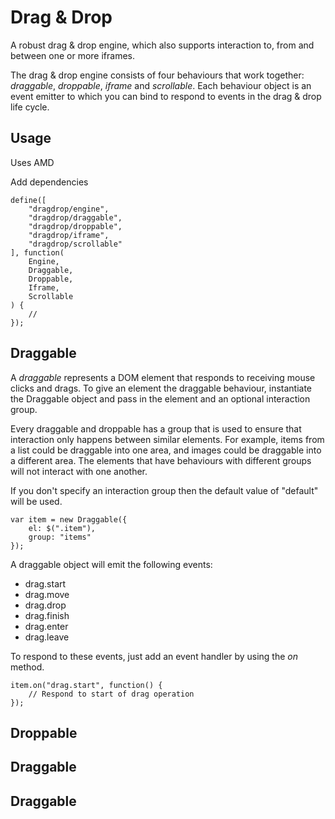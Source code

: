 # Drag & Drop

A robust drag & drop engine, which also supports interaction to, from and between one or more iframes.

The drag & drop engine consists of four behaviours that work together: *draggable*, *droppable*, *iframe* and *scrollable*. Each behaviour object is an event emitter to which you can bind to respond to events in the drag & drop life cycle.

## Usage

Uses AMD

Add dependencies 

```
define([
    "dragdrop/engine",
    "dragdrop/draggable",
    "dragdrop/droppable",
    "dragdrop/iframe",
    "dragdrop/scrollable"
], function(
    Engine,
    Draggable,
    Droppable,
    Iframe,
    Scrollable
) {
    // 
});
```

## Draggable

A *draggable* represents a DOM element that responds to receiving mouse clicks and drags. To give an element the draggable behaviour, instantiate the Draggable object and pass in the element and an optional interaction group.

Every draggable and droppable has a group that is used to ensure that interaction only happens between similar elements. For example, items from a list could be draggable into one area, and images could be draggable into a different area. The elements that have behaviours with different groups will not interact with one another.

If you don't specify an interaction group then the default value of "default" will be used.

```
var item = new Draggable({
    el: $(".item"),
    group: "items"
});
```

A draggable object will emit the following events:

- drag.start
- drag.move
- drag.drop
- drag.finish
- drag.enter
- drag.leave

To respond to these events, just add an event handler by using the *on* method.

```
item.on("drag.start", function() {
    // Respond to start of drag operation
});
```

## Droppable

## Draggable

## Draggable



```

```
